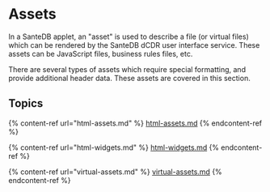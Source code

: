 # Assets

In a SanteDB applet, an "asset" is used to describe a file (or virtual files) which can be rendered by the SanteDB dCDR user interface service. These assets can be JavaScript files, business rules files, etc.&#x20;

There are several types of assets which require special formatting, and provide additional header data. These assets are covered in this section.

## Topics

{% content-ref url="html-assets.md" %}
[html-assets.md](html-assets.md)
{% endcontent-ref %}

{% content-ref url="html-widgets.md" %}
[html-widgets.md](html-widgets.md)
{% endcontent-ref %}

{% content-ref url="virtual-assets.md" %}
[virtual-assets.md](virtual-assets.md)
{% endcontent-ref %}
